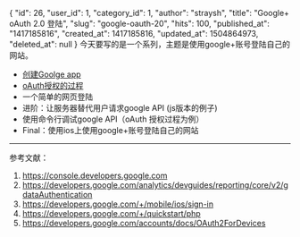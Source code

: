 {
    "id": 26,
    "user_id": 1,
    "category_id": 1,
    "author": "straysh",
    "title": "Google+ oAuth 2.0 登陆",
    "slug": "google-oauth-20",
    "hits": 100,
    "published_at": "1417185816",
    "created_at": 1417185816,
    "updated_at": 1504864973,
    "deleted_at": null
}
今天要写的是一个系列，主题是使用google+账号登陆自己的网站。

* [创建Goolge app](http://www.straysh.info/article/27) 
* [oAuth授权的过程](http://www.straysh.info/article/28)
* 一个简单的网页登陆
* 进阶：让服务器替代用户请求google API (js版本的例子)
* 使用命令行调试google API（oAuth 授权过程为例）
* Final：使用ios上使用google+账号登陆自己的网站

***
参考文献：
1. https://console.developers.google.com
2. https://developers.google.com/analytics/devguides/reporting/core/v2/gdataAuthentication
3. https://developers.google.com/+/mobile/ios/sign-in
4. https://developers.google.com/+/quickstart/php
5. https://developers.google.com/accounts/docs/OAuth2ForDevices